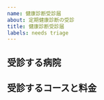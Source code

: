 ```yaml
---
name: 健康診断受診届
about: 定期健康診断の受診
title: 健康診断受診届
labels: needs triage
---
```


<!--
このように囲まれている部分は編集時のみ見えるようになっています
「#」で始まる行は見出しです
同じように囲まれた説明文を読みながら
囲まれていない部分に文章を入力してください
-->

## 受診する病院

<!--
受診する病院の病院名、url、住所等を入力してください 
（例）
霞が関ビル診療所
https://kasumigaseki.kenkoigaku.or.jp/
〒100-6003 東京都千代田区霞が関3-2-5
-->

## 受診するコースと料金

<!--
病院が用意しているコースのうち、受診するコースとその料金を入力してください
（例）定期健康診断A 11,000円
（例）生活習慣病健康診断 27,500円
（例）採用時健康診断 11,000円
（例）
- 定期健康診断A 11,000円
- 子宮頚がん検査 5,500円
-->

